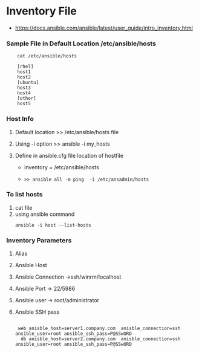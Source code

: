 # Inventory File 

  - https://docs.ansible.com/ansible/latest/user_guide/intro_inventory.html

### Sample File in Default Location /etc/ansible/hosts
  ```
      cat /etc/ansible/hosts

      [rhel]
      host1 
      host2
      [ubuntu]
      host3
      host4
      [other]
      host5
  ```
  
### Host Info 
  
  
  1.  Default location >> /etc/ansible/hosts file 
  2.  Using -i option >> ansible -i my_hosts
  3.  Define in ansible.cfg file location of hostfile
      
      - inventory = /etc/ansible/hosts
     
      - `>> ansible all -m ping  -i /etc/ansadmin/hosts`


### To list hosts

  1. cat file
  2. using ansible command
     ```
     ansible -i host --list-hosts 
     ```

### Inventory Parameters
1. Alias
2. Ansible Host
3. Ansible Connection ->ssh/winrm/localhost
4. Ansible Port -> 22/5986
5. Ansible user -> root/administrator
6. Ansible SSH pass


   ```
   
    web anisble_host=server1.company.com  anisble_connection=ssh ansible_user=root ansible_ssh_pass=P@SSwORD
     db anisble_host=server2.company.com  anisble_connection=ssh ansible_user=root ansible_ssh_pass=P@SSwORD
    
    
   ```

